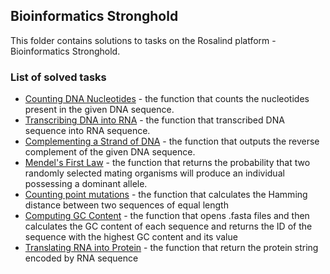 ## Bioinformatics Stronghold

This folder contains solutions to tasks on the Rosalind platform - Bioinformatics Stronghold.


### List of solved tasks

* [Counting DNA Nucleotides](Counting_DNA_Nucleotides.py) -  the function that counts the nucleotides present in the given DNA sequence.
* [Transcribing DNA into RNA](Transcribing_DNA_into_RNA.py) - the function that transcribed DNA sequence into RNA sequence. 
* [Complementing a Strand of DNA](Complementing_Strand_of_DNA.py) - the function that outputs the reverse complement of the given DNA sequence.
* [Mendel's First Law](Mendels_first_law.py) - the function that returns the probability that two randomly selected mating organisms will produce an individual possessing a dominant allele.
* [Counting point mutations](Counting_point_mutations.py) - the function that calculates the Hamming distance between two sequences of equal length
* [Computing GC Content](Computing_GC_content.py) - the function that opens .fasta files and then calculates the GC content of each sequence and returns the ID of the sequence with the highest GC content and its value
* [Translating RNA into Protein](Translating_RNA_into_protein.py) - the function that return the protein string encoded by RNA sequence